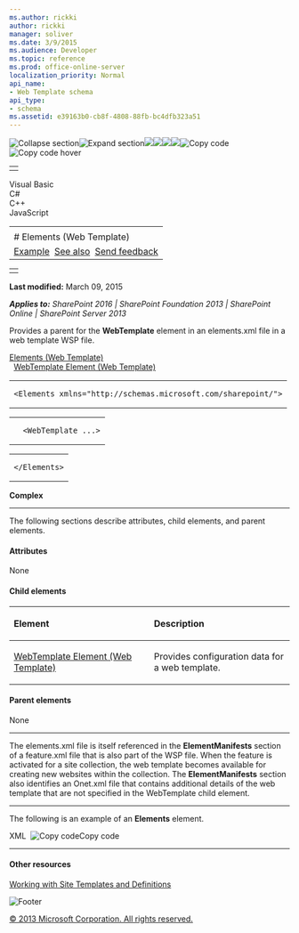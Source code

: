 ```yaml
---
ms.author: rickki
author: rickki
manager: soliver
ms.date: 3/9/2015
ms.audience: Developer
ms.topic: reference
ms.prod: office-online-server
localization_priority: Normal
api_name:
- Web Template schema
api_type:
- schema
ms.assetid: e39163b0-cb8f-4808-88fb-bc4dfb323a51
---
```


![Collapse
section](../icons/collapse_all.gif "Collapse section")![Expand
section](../icons/expand_all.gif "Expand section")![](../icons/collapse_all.gif)![](../icons/expand_all.gif)![](../icons/dropdown.gif)![](../icons/dropdownHover.gif)![Copy
code](../icons/copycode.gif "Copy code")![Copy code
hover](../icons/copycodeHighlight.gif "Copy code hover")
<table>
<tbody>
<tr class="odd">
<td align="left"></td>
</tr>
</tbody>
</table>

Visual Basic  
C\#  
C++  
JavaScript  

<table>
<tbody>
<tr class="odd">
<td align="left"><span id="runningHeaderText"></span></td>
</tr>
<tr class="even">
<td align="left"># Elements (Web Template)</td>
</tr>
<tr class="odd">
<td align="left"><a href="#exampleToggle">Example</a>  <a href="#seeAlsoToggle">See also</a>  <span id="headfeedbackarea" class="feedbackhead"><a href="javascript:SubmitFeedback(&#39;docthis@Microsoft.com&#39;,&#39;&#39;,&#39;&#39;,&#39;&#39;,&#39;1.0.18082.1225&#39;,&#39;%0\dThank%20you%20for%20your%20feedback.%20The%20developer%20writing%20teams%20use%20your%20feedback%20to%20improve%20documentation.%20While%20we%20are%20reviewing%20your%20feedback,%20we%20may%20send%20you%20e-mail%20to%20ask%20for%20clarification%20or%20feedback%20on%20a%20solution.%20We%20do%20not%20use%20your%20e-mail%20address%20for%20any%20other%20purpose%20and%20we%20delete%20it%20after%20we%20finish%20our%20review.%0\AFor%20further%20information%20about%20the%20privacy%20policies%20of%20Microsoft,%20please%20see%20http://privacy.microsoft.com/en-us/default.aspx.%0\A%0\d&#39;,&#39;Customer%20feedback&#39;);">Send feedback</a></span></td>
</tr>
</tbody>
</table>

<table>
<colgroup>
<col width="100%" />
</colgroup>
<tbody>
<tr class="odd">
<td align="left"></td>
</tr>
</tbody>
</table>

**Last modified:** March 09, 2015

***Applies to:** SharePoint 2016 | SharePoint Foundation 2013 |
SharePoint Online | SharePoint Server 2013*

Provides a parent for the **WebTemplate**
element in an <span class="code">elements.xml</span> file in a web
template WSP file.

<span sdata="link">[Elements (Web
Template)](elements-web-template.htm)</span>  
  <span sdata="link">[WebTemplate Element (Web
Template)](webtemplate-element-web-template.htm)</span>  
<span codelanguage="other"></span>
<table>
<colgroup>
<col width="100%" />
</colgroup>
<tbody>
<tr class="odd">
<td align="left"><pre><code>&lt;Elements xmlns=&quot;http://schemas.microsoft.com/sharepoint/&quot;&gt;</code></pre></td>
</tr>
</tbody>
</table>

<span codelanguage="other"></span>
<table>
<colgroup>
<col width="100%" />
</colgroup>
<tbody>
<tr class="odd">
<td align="left"><pre><code>  &lt;WebTemplate ...&gt;</code></pre></td>
</tr>
</tbody>
</table>

<span codelanguage="other"></span>
<table>
<colgroup>
<col width="100%" />
</colgroup>
<tbody>
<tr class="odd">
<td align="left"><pre><code>&lt;/Elements&gt;</code></pre></td>
</tr>
</tbody>
</table>

**Complex**


--------------------------------------------------------------------------------------------------------------------------------------------------------------------------------------------------------------------------------------

The following sections describe attributes, child elements, and parent
elements.

#### Attributes

None

#### Child elements

<table>
<colgroup>
<col width="50%" />
<col width="50%" />
</colgroup>
<thead>
<tr class="header">
<th align="left"><p>Element</p></th>
<th align="left"><p>Description</p></th>
</tr>
</thead>
<tbody>
<tr class="odd">
<td align="left"><p><span sdata="link"><a href="webtemplate-element-web-template.htm">WebTemplate Element (Web Template)</a></span></p></td>
<td align="left"><p>Provides configuration data for a web template.</p></td>
</tr>
</tbody>
</table>

#### Parent elements

None


------------------------------------------------------------------------------------------------------------------------------------------------------------------------------------------

The <span class="code">elements.xml</span> file is itself referenced in
the **ElementManifests** section of a <span
class="code">feature.xml</span> file that is also part of the WSP file.
When the feature is activated for a site collection, the web template
becomes available for creating new websites within the collection. The
**ElementManifests** section also identifies an
<span class="code">Onet.xml</span> file that contains additional details
of the web template that are not specified in the <span
class="keyword">WebTemplate</span> child element.


------------------------------------------------------------------------------------------------------------------------------------------------------------------------------------------

The following is an example of an **Elements**
element.

<span codelanguage="xmlLang"></span>
XML 
<span class="copyCode" onclick="CopyCode(this)"
onkeypress="CopyCode_CheckKey(this, event)"
onmouseover="ChangeCopyCodeIcon(this)"
onmouseout="ChangeCopyCodeIcon(this)" tabindex="0">![Copy
code](../icons/copycode.gif "Copy code")Copy code</span>
    <Elements xmlns="http://schemas.microsoft.com/sharepoint/">
      <WebTemplate 
        AdjustHijriDays="0" 
        AlternateCssUrl="" 
        AlternateHeader="" 
        BaseTemplateID="9" 
        BaseTemplateName="BLOG" 
        BaseConfigurationID="0" 
        CalendarType="1" 
        Collation="25" 
        ContainsDefaultLists="TRUE" 
        CustomizedCssFiles="" 
        CustomJSUrl="" 
        Description="A 4th Generation Blog Site." 
        ExcludeFromOfflineClient="FALSE" 
        Locale="1033" 
        Name="BlogIV" 
        ParserEnabled="TRUE" 
        PortalName="" 
        PortalUrl="" 
        PresenceEnabled="TRUE" 
        ProductVersion="4" 
        QuickLaunchEnabled="TRUE" 
        Subweb="TRUE" 
        SyndicationEnabled="TRUE" 
        Time24="FALSE" 
        TimeZone="13" 
        Title="BlogIV" 
        TreeViewEnabled="FALSE" 
        UIVersionConfigurationEnabled="FALSE" />
    </Elements>


-------------------------------------------------------------------------------------------------------------------------------------------------------------------------------------------

#### Other resources

[Working with Site Templates and
Definitions](http://msdn.microsoft.com/library/1edf6d4d-eddb-4cb5-9034-ed394e8a3e01(Office.15).aspx)

![Footer](../icons/footer.gif "Footer")

[© 2013 Microsoft Corporation. All rights
reserved.](office-2013-documentation-copyright-notice.htm)



